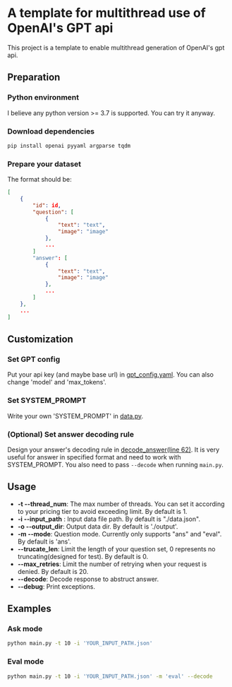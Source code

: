 # A template for multithread use of OpenAI's GPT api

This project is a template to enable multithread generation of OpenAI's gpt api.

## Preparation
### Python environment

I believe any python version >= 3.7 is supported. You can try it anyway.
### Download dependencies
```bash
pip install openai pyyaml argparse tqdm
```
### Prepare your dataset

The format should be:

```json
[
    {
        "id": id,
        "question": [
            {
                "text": "text",
                "image": "image"
            },
            ...
        ]
        "answer": [
            {
                "text": "text",
                "image": "image"
            },
            ...
        ]
    },
    ...
]
```

## Customization

### Set GPT config
Put your api key (and maybe base url) in [gpt_config.yaml](./gpt_config.yaml). You can also change 'model' and 'max_tokens'.

### Set SYSTEM_PROMPT
Write your own 'SYSTEM_PROMPT' in [data.py](./data.py).

### (Optional) Set answer decoding rule
Design your answer's decoding rule in [decode_answer(line 62)](./data.py). It is very useful for answer in specified format and need to work with SYSTEM_PROMPT. You also need to pass `--decode` when running `main.py`.

## Usage
- **-t --thread_num**: The max number of threads. You can set it according to your pricing tier to avoid exceeding limit. By default is 1.
- **-i --input_path** : Input data file path. By default is "./data.json".
- **-o --output_dir**: Output data dir. By default is './output'.
- **-m --mode**: Question mode. Currently only supports "ans" and "eval". By default is 'ans'.
- **--trucate_len**: Limit the length of your question set, 0 represents no truncating(designed for test). By default is 0.
- **--max_retries**: Limit the number of retrying when your request is denied. By default is 20.
- **--decode**: Decode response to abstruct answer.
- **--debug**: Print exceptions.

## Examples
### Ask mode
```bash
python main.py -t 10 -i 'YOUR_INPUT_PATH.json'
```

### Eval mode
 ```bash
python main.py -t 10 -i 'YOUR_INPUT_PATH.json' -m 'eval' --decode
```



